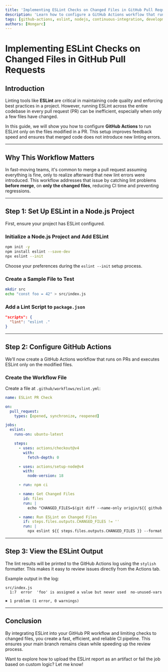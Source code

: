 ```yaml
---
title: 'Implementing ESLint Checks on Changed Files in GitHub Pull Requests'
description: 'Learn how to configure a GitHub Actions workflow that runs ESLint only on modified files in a pull request and fails the check if errors are found.'
tags: [github-actions, eslint, nodejs, continuous-integration, development]
authors: [Hongarc]
---
```


# Implementing ESLint Checks on Changed Files in GitHub Pull Requests

## Introduction

Linting tools like **ESLint** are critical in maintaining code quality and enforcing best practices in a project. However, running ESLint across the entire codebase in every pull request (PR) can be inefficient, especially when only a few files have changed.

In this guide, we will show you how to configure **GitHub Actions** to run ESLint only on the files modified in a PR. This setup improves feedback speed and ensures that merged code does not introduce new linting errors.

---

<!-- truncate -->

## Why This Workflow Matters

In fast-moving teams, it's common to merge a pull request assuming everything is fine, only to realize afterward that new lint errors were introduced. This workflow addresses that issue by catching lint problems **before merge**, on **only the changed files**, reducing CI time and preventing regressions.

---

## Step 1: Set Up ESLint in a Node.js Project

First, ensure your project has ESLint configured.

### Initialize a Node.js Project and Add ESLint

```bash
npm init -y
npm install eslint --save-dev
npx eslint --init
```

Choose your preferences during the `eslint --init` setup process.

### Create a Sample File to Test

```bash
mkdir src
echo "const foo = 42" > src/index.js
```

### Add a Lint Script to `package.json`

```json
"scripts": {
  "lint": "eslint ."
}
```

---

## Step 2: Configure GitHub Actions

We’ll now create a GitHub Actions workflow that runs on PRs and executes ESLint only on the modified files.

### Create the Workflow File

Create a file at `.github/workflows/eslint.yml`:

```yaml
name: ESLint PR Check

on:
  pull_request:
    types: [opened, synchronize, reopened]

jobs:
  eslint:
    runs-on: ubuntu-latest

    steps:
      - uses: actions/checkout@v4
        with:
          fetch-depth: 0

      - uses: actions/setup-node@v4
        with:
          node-version: 18

      - run: npm ci

      - name: Get Changed Files
        id: files
        run: |
          echo "CHANGED_FILES=$(git diff --name-only origin/${{ github.base_ref }}...HEAD -- '*.js' '*.ts' '*.jsx' '*.tsx' | paste -sd ' ' -)" >> $GITHUB_OUTPUT

      - name: Run ESLint on Changed Files
        if: steps.files.outputs.CHANGED_FILES != ''
        run: |
          npx eslint ${{ steps.files.outputs.CHANGED_FILES }} --format stylish
```

---

## Step 3: View the ESLint Output

The lint results will be printed to the GitHub Actions log using the `stylish` formatter. This makes it easy to review issues directly from the Actions tab.

Example output in the log:

```text
src/index.js
  1:7  error  'foo' is assigned a value but never used  no-unused-vars

✖ 1 problem (1 error, 0 warnings)
```

---

## Conclusion

By integrating ESLint into your GitHub PR workflow and limiting checks to changed files, you create a fast, efficient, and reliable CI pipeline. This ensures your main branch remains clean while speeding up the review process.

Want to explore how to upload the ESLint report as an artifact or fail the job based on custom logic? Let me know!
